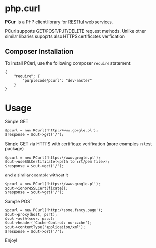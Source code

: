 # php.curl

**PCurl** is a PHP client library for [RESTful](http://en.wikipedia.org/wiki/Representational_State_Transfer) 
web services.

PCurl supports GET/POST/PUT/DELETE request methods. Unlike other similar libaries supoprts also HTTPS certificates verification.

Composer Installation
------------

To install PCurl, use the following composer `require` statement:
```
{
    "require": {
        "purplecode/pcurl": "dev-master"
    }
}

```

# Usage

Simple GET
```
$pcurl = new PCurl('http://www.google.pl');
$response = $cut->get('/');
```

Simple GET via HTTPS with certificate verification (more examples in test package)
```
$pcurl = new PCurl('https://www.google.pl');
$cut->useSSLCertificate(<path to crt/pem file>);
$response = $cut->get('/');
```
and a similar example without it
```
$pcurl = new PCurl('https://www.google.pl');
$cut->ignoreSSLCertificate();
$response = $cut->get('/');
```

Sample POST
```
$pcurl = new PCurl('http://some.fancy.page');
$cut->proxy(host, port);
$cut->auth(user, pass);
$cut->header('Cache-Control: no-cache');
$cut->contentType('application/xml');
$response = $cut->get('/');
```

Enjoy!
